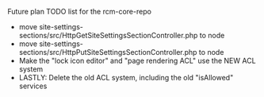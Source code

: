 Future plan TODO list for the rcm-core-repo
- move site-settings-sections/src/HttpGetSiteSettingsSectionController.php to node
- move site-settings-sections/src/HttpPutSiteSettingsSectionController.php to node
- Make the "lock icon editor" and "page rendering ACL" use the NEW ACL system
- LASTLY: Delete the old ACL system, including the old "isAllowed" services
